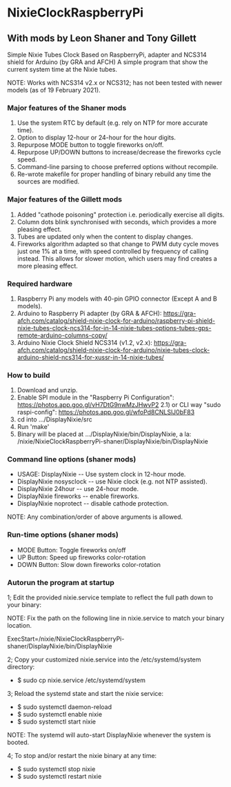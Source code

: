 # NixieClockRaspberryPi

## With mods by Leon Shaner and Tony Gillett

Simple Nixie Tubes Clock Based on RaspberryPi, adapter and NCS314 shield for Arduino (by GRA and AFCH)
A simple program that show the current system time at the Nixie tubes.

NOTE: Works with NCS314 v2.x or NCS312; has not been tested with newer models (as of 19 February 2021).

### Major features of the Shaner mods

  1) Use the system RTC by default (e.g. rely on NTP for more accurate time).
  2) Option to display 12-hour or 24-hour for the hour digits.
  3) Repurpose MODE button to toggle fireworks on/off.
  4) Repurpose UP/DOWN buttons to increase/decrease the fireworks cycle speed.
  5) Command-line parsing to choose preferred options without recompile.
  6) Re-wrote makefile for proper handling of binary rebuild any time the sources are modified.

### Major features of the Gillett mods

  1) Added "cathode poisoning" protection i.e. periodically exercise all digits.
  2) Column dots blink synchronised with seconds, which provides a more pleasing effect.
  3) Tubes are updated only when the content to display changes.
  4) Fireworks algorithm adapted so that change to PWM duty cycle moves just one 1% at a time, with speed controlled by frequency of calling instead. This allows for slower motion, which users may find creates a more pleasing effect.

### Required hardware

  1) Raspberry Pi any models with 40-pin GPIO connector (Except A and B models).
  2) Arduino to Raspberry Pi adapter (by GRA & AFCH): <https://gra-afch.com/catalog/shield-nixie-clock-for-arduino/raspberry-pi-shield-nixie-tubes-clock-ncs314-for-in-14-nixie-tubes-options-tubes-gps-remote-arduino-columns-copy/>
  3) Arduino Nixie Clock Shield NCS314 (v1.2, v2.x): <https://gra-afch.com/catalog/shield-nixie-clock-for-arduino/nixie-tubes-clock-arduino-shield-ncs314-for-xussr-in-14-nixie-tubes/>

### How to build

  1) Download and unzip.
  2) Enable SPI module in the "Raspberry Pi Configuration": <https://photos.app.goo.gl/vH7DtG9nwMzJHwvP2>
  2.1) or CLI way "sudo raspi-config": <https://photos.app.goo.gl/wfoPd8CNLSlJ0bF83>
  3) cd into .../DisplayNixie/src
  4) Run 'make'
  5) Binary will be placed at .../DisplayNixie/bin/DisplayNixie, a la:
 /nixie/NixieClockRaspberryPi-shaner/DisplayNixie/bin/DisplayNixie

### Сommand line options (shaner mods)

* USAGE: DisplayNixie     -- Use system clock in 12-hour mode.
* DisplayNixie nosysclock -- use Nixie clock (e.g. not NTP assisted).
* DisplayNixie 24hour     -- use 24-hour mode.
* DisplayNixie fireworks  -- enable fireworks.
* DisplayNixie noprotect  -- disable cathode protection.

NOTE:  Any combination/order of above arguments is allowed.

### Run-time options (shaner mods)

* MODE Button:  Toggle fireworks on/off
* UP Button:    Speed up fireworks color-rotation
* DOWN Button:  Slow down fireworks color-rotation

### Autorun the program at startup

1; Edit the provided nixie.service template to reflect the full path down to your binary:

NOTE: Fix the path on the following line in nixie.service to match your binary location.

  ExecStart=/nixie/NixieClockRaspberryPi-shaner/DisplayNixie/bin/DisplayNixie

2; Copy your customized nixie.service into the /etc/systemd/system directory:

* $ sudo cp nixie.service /etc/systemd/system

3; Reload the systemd state and start the nixie service:

* $ sudo systemctl daemon-reload
* $ sudo systemctl enable nixie
* $ sudo systemctl start nixie

NOTE:  The systemd will auto-start DisplayNixie whenever the system is booted.

4; To stop and/or restart the nixie binary at any time:

* $ sudo systemctl stop nixie
* $ sudo systemctl restart nixie
